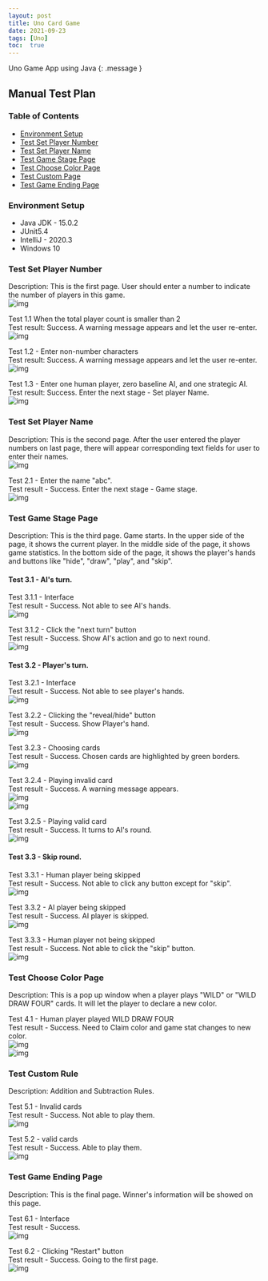 ```yaml
---
layout: post
title: Uno Card Game
date: 2021-09-23
tags: [Uno]
toc:  true
---
```

Uno Game App using Java 
{: .message }


## Manual Test Plan
### Table of Contents
* [Environment Setup](#environment-setup)
* [Test Set Player Number](#test-set-player-number)
* [Test Set Player Name](#test-set-player-name)
* [Test Game Stage Page](#test-game-stage-page)
* [Test Choose Color Page](#test-choose-color-page)
* [Test Custom Page](#test-custom-rule)
* [Test Game Ending Page](#test-game-ending-page)

### Environment Setup
* Java JDK - 15.0.2
* JUnit5.4
* IntelliJ - 2020.3
* Windows 10

### Test Set Player Number
Description: This is the first page. User should enter a number to indicate the number of players in this game.   
![img](/post_imgs/Uno/setPlayerCnt1.png)

Test 1.1 When the total player count is smaller than 2   
Test result: Success. A warning message appears and let the user re-enter.  
![img](/post_imgs/Uno/setPlayerCnt2.png)   

Test 1.2 - Enter non-number characters   
Test result: Success. A warning message appears and let the user re-enter.  
![img](/post_imgs/Uno/setPlayerCnt3.png)

Test 1.3 - Enter one human player, zero baseline AI, and one strategic AI.   
Test result: Success. Enter the next stage - Set player Name.  
![img](/post_imgs/Uno/setPlayerCnt4.png)   


### Test Set Player Name
Description: This is the second page. After the user entered the player numbers on last page, there will appear
corresponding text fields for user to enter their names.   
![img](/post_imgs/Uno/setPlayerName1.png)

Test 2.1 - Enter the name "abc".   
Test result - Success. Enter the next stage - Game stage.    
![img](/post_imgs/Uno/setPlayerName2.png)

### Test Game Stage Page
Description: This is the third page. Game starts. In the upper side of the page, it shows the current player. 
In the middle side of the page, it shows game statistics. In the bottom side of the page, it shows the player's hands 
and buttons like "hide", "draw", "play", and "skip".    

#### Test 3.1 - AI's turn.  
Test 3.1.1 - Interface   
Test result - Success. Not able to see AI's hands.       
![img](/post_imgs/Uno/gameStage1.png)   

Test 3.1.2 - Click the "next turn" button    
Test result - Success. Show AI's action and go to next round.   
![img](/post_imgs/Uno/gameStage2.png)   

#### Test 3.2 - Player's turn.  
Test 3.2.1 - Interface   
Test result - Success. Not able to see player's hands.    
![img](/post_imgs/Uno/gameStage3.png)   

Test 3.2.2 - Clicking the "reveal/hide" button   
Test result - Success. Show Player's hand.   
![img](/post_imgs/Uno/gameStage4.png)   

Test 3.2.3 - Choosing cards     
Test result - Success. Chosen cards are highlighted by green borders.   
![img](/post_imgs/Uno/gameStage5.png)    

Test 3.2.4 - Playing invalid card    
Test result - Success. A warning message appears.   
![img](/post_imgs/Uno/gameStage6.png)  
![img](/post_imgs/Uno/gameStage14.png)

Test 3.2.5 - Playing valid card   
Test result - Success. It turns to AI's round.    
![img](/post_imgs/Uno/gameStage9.png)      

#### Test 3.3 - Skip round. 
Test 3.3.1 - Human player being skipped   
Test result - Success. Not able to click any button except for "skip".   
![img](/post_imgs/Uno/gameStage13.png)    

Test 3.3.2 - AI player being skipped     
Test result - Success. AI player is skipped.      
![img](/post_imgs/Uno/gameStage11.png)   

Test 3.3.3 - Human player not being skipped    
Test result - Success. Not able to click the "skip" button.    
![img](/post_imgs/Uno/gameStage7.png)   


### Test Choose Color Page
Description: This is a pop up window when a player plays "WILD" or "WILD DRAW FOUR" cards. It will let the player to
declare a new color.     

Test 4.1 - Human player played WILD DRAW FOUR    
Test result - Success. Need to Claim color and game stat changes to new color.     
![img](/post_imgs/Uno/gameStage8.png)     
![img](/post_imgs/Uno/gameStage10.png)    
### Test Custom Rule
Description: Addition and Subtraction Rules.     

Test 5.1 - Invalid cards    
Test result - Success. Not able to play them.    
![img](/post_imgs/Uno/gameStage12.png)

Test 5.2 - valid cards    
Test result - Success. Able to play them.   
![img](/post_imgs/Uno/gameStage15.png)   

### Test Game Ending Page  
Description: This is the final page. Winner's information will be showed on this page.   

Test 6.1 - Interface    
Test result - Success.    
![img](/post_imgs/Uno/gameEnding1.png)

Test 6.2 - Clicking "Restart" button    
Test result - Success. Going to the first page.      
![img](/post_imgs/Uno/gameEnding2.png)      